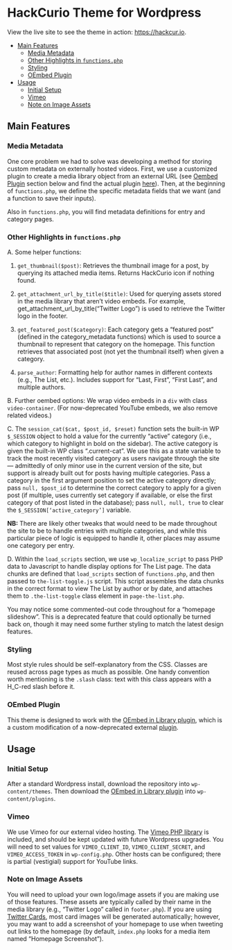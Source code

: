 # HackCurio Theme for Wordpress

View the live site to see the theme in action: https://hackcur.io.

- [Main Features](#main-features)
  * [Media Metadata](#media-metadata)
  * [Other Highlights in `functions.php`](#other-highlights-in--functionsphp-)
  * [Styling](#styling)
  * [OEmbed Plugin](#oembed-plugin)
- [Usage](#usage)
  * [Initial Setup](#initial-setup)
  * [Vimeo](#vimeo)
  * [Note on Image Assets](#note-on-image-assets)

## Main Features

### Media Metadata
One core problem we had to solve was developing a method for storing custom metadata on externally hosted videos. First, we use a customized plugin to create a media library object from an external URL (see [Oembed Plugin]((#oembed-plugin)) section below and find the actual plugin [here](https://github.com/hackcurio/oembed_in_library)). Then, at the beginning of `functions.php`, we define the specific metadata fields that we want (and a function to save their inputs).

Also in `functions.php`, you will find metadata definitions for entry and category pages. 

### Other Highlights in `functions.php`
A. Some helper functions: 

1. `get_thumbnail($post)`: Retrieves the thumbnail image for a post, by querying its attached media items. Returns HackCurio icon if nothing found. 

2. `get_attachment_url_by_title($title)`: Used for querying assets stored in the media library that aren’t video embeds. For example, get_attachment_url_by_title(“Twitter Logo”) is used to retrieve the Twitter logo in the footer. 

3. `get_featured_post($category)`: Each category gets a “featured post” (defined in the category_metadata functions) which is used to source a thumbnail to represent that category on the homepage. This function retrieves that associated post (not yet the thumbnail itself) when given a category. 

4. `parse_author`: Formatting help for author names in different contexts (e.g., The List, etc.). Includes support for “Last, First”, “First Last”, and multiple authors. 

B. Further oembed options: We wrap video embeds in a `div` with class `video-container`. (For now-deprecated YouTube embeds, we also remove related videos.)

C. The `session_cat($cat, $post_id, $reset)` function sets the built-in WP `$_SESSION` object to hold a value for the currently “active” category (i.e., which category to highlight in bold on the sidebar). The active category is given the built-in WP class “.current-cat”. We use this as a state variable to track the most recently visited category as users navigate through the site — admittedly of only minor use in the current version of the site, but support is already built out for posts having multiple categories. Pass a category in the first argument position to set the active category directly; pass `null, $post_id` to determine the correct category to apply for a given post (if multiple, uses currently set category if available, or else the first category of that post listed in the database); pass `null, null, true` to clear the `$_SESSION[‘active_category’]` variable. 

**NB:** There are likely other tweaks that would need to be made throughout the site to be to handle entries with multiple categories, and while this particular piece of logic is equipped to handle it, other places may assume one category per entry. 

D. Within the `load_scripts` section, we use `wp_localize_script` to pass PHP data to Javascript to handle display options for The List page. The data chunks are defined that `load_scripts` section of `functions.php`, and then passed to `the-list-toggle.js` script. This script assembles the data chunks in the correct format to view The List by author or by date, and attaches them to `.the-list-toggle` class element in `page-the-list.php`. 

You may notice some commented-out code throughout for a “homepage slideshow”. This is a deprecated feature that could optionally be turned back on, though it may need some further styling to match the latest design features. 

### Styling
Most style rules should be self-explanatory from the CSS. Classes are reused across page types as much as possible. One handy convention worth mentioning is the `.slash` class: text with this class appears with a H_C-red slash before it. 

### OEmbed Plugin
This theme is designed to work with the [OEmbed in Library plugin](https://github.com/hackcurio/oembed_in_library), which is a custom modification of a now-deprecated external [plugin](https://wordpress.org/plugins/oembed-in-library/).

## Usage
### Initial Setup
After a standard Wordpress install, download the repository into `wp-content/themes`. Then download the [OEmbed in Library plugin](https://github.com/hackcurio/oembed_in_library) into `wp-content/plugins`.

### Vimeo
We use Vimeo for our external video hosting. The [Vimeo PHP library](https://github.com/vimeo/vimeo.php) is included, and should be kept updated with future Wordpress upgrades. You will need to set values for `VIMEO_CLIENT_ID`, `VIMEO_CLIENT_SECRET`, and `VIMEO_ACCESS_TOKEN` in `wp-config.php`. Other hosts can be configured; there is partial (vestigial) support for YouTube links.

### Note on Image Assets
You will need to upload your own logo/image assets if you are making use of those features. These assets are typically called by their name in the media library (e.g., “Twitter Logo” called in `footer.php`). If you are using [Twitter Cards](https://developer.twitter.com/en/docs/tweets/optimize-with-cards/guides/getting-started), most card images will be generated automatically; however, you may want to add a screenshot of your homepage to use when tweeting out links to the homepage (by default, `index.php` looks for a media item named “Homepage Screenshot”).
